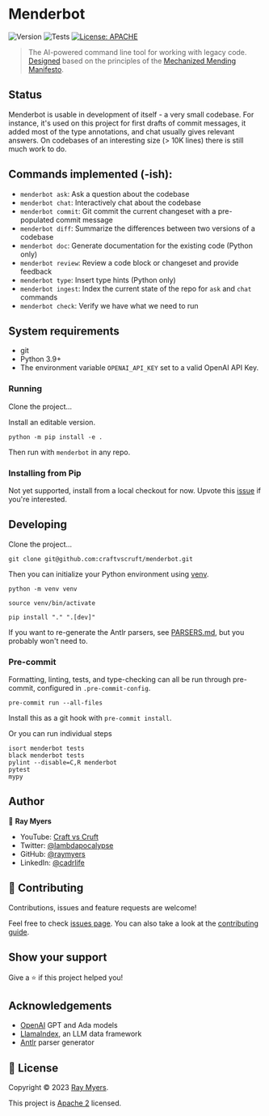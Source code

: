 # Menderbot
![Version](https://img.shields.io/badge/version-0.0.2-blue.svg?cacheSeconds=2592000)
![Tests](https://github.com/craftvscruft/menderbot/actions/workflows/ci.yml/badge.svg?branch=main)
[![License: APACHE](https://img.shields.io/github/license/craftvscruft/menderbot)](https://github.com/craftvscruft/menderbot/blob/main/LICENSE)

> The AI-powered command line tool for working with legacy code. [Designed](./DESIGN.md) based on the principles of the [Mechanized Mending Manifesto](https://mender.ai/docs/intro).

## Status

Menderbot is usable in development of itself - a very small codebase. For instance, it's used on this project for first drafts of commit messages, it added most of the type annotations, and chat usually gives relevant answers. On codebases of an interesting size (> 10K lines) there is still much work to do.

## Commands implemented (-ish):

* `menderbot ask`: Ask a question about the codebase
* `menderbot chat`: Interactively chat about the codebase
* `menderbot commit`: Git commit the current changeset with a pre-populated commit message
* `menderbot diff`: Summarize the differences between two versions of a codebase
* `menderbot doc`: Generate documentation for the existing code (Python only)
* `menderbot review`: Review a code block or changeset and provide feedback
* `menderbot type`: Insert type hints (Python only)
* `menderbot ingest`: Index the current state of the repo for `ask` and `chat` commands
* `menderbot check`: Verify we have what we need to run

## System requirements

* git
* Python 3.9+
* The environment variable `OPENAI_API_KEY` set to a valid OpenAI API Key.

### Running
Clone the project...

Install an editable version.
```
python -m pip install -e .
```

Then run with `menderbot` in any repo.

### Installing from Pip

Not yet supported, install from a local checkout for now. Upvote this [issue](https://github.com/craftvscruft/menderbot/issues/1) if you're interested.

## Developing

Clone the project...

```
git clone git@github.com:craftvscruft/menderbot.git
```

Then you can initialize your Python environment using [venv](https://docs.python.org/3/library/venv.html).

```
python -m venv venv

source venv/bin/activate

pip install "." ".[dev]"
```

If you want to re-generate the Antlr parsers, see [PARSERS.md](./PARSERS.md), but you probably won't need to.

### Pre-commit

Formatting, linting, tests, and type-checking can all be run through pre-commit, configured in `.pre-commit-config`.

```
pre-commit run --all-files
```

Install this as a git hook with `pre-commit install`.

Or you can run individual steps

```
isort menderbot tests
black menderbot tests
pylint --disable=C,R menderbot
pytest
mypy
```

## Author

👤 **Ray Myers**

* YouTube: [Craft vs Cruft](https://www.youtube.com/channel/UC4nEbAo5xFsOZDk2v0RIGHA)
* Twitter: [@lambdapocalypse](https://twitter.com/lambdapocalypse)
* GitHub: [@raymyers](https://github.com/raymyers)
* LinkedIn: [@cadrlife](https://linkedin.com/in/cadrlife)

## 🤝 Contributing

Contributions, issues and feature requests are welcome!

Feel free to check [issues page](https://github.com/craftvscruft/menderbot/issues). You can also take a look at the [contributing guide](https://github.com/craftvscruft/menderbot/blob/main/CONTRIBUTING.md).

## Show your support

Give a ⭐️ if this project helped you!
<!-- 
[![support us](https://img.shields.io/badge/become-a%20patreon%20us-orange.svg?cacheSeconds=2592000)](https://www.patreon.com/craftvscruft) -->

## Acknowledgements

* [OpenAI](https://platform.openai.com/docs/models/overview) GPT and Ada models
* [LlamaIndex](https://gpt-index.readthedocs.io/en/latest/), an LLM data framework
* [Antlr](https://www.antlr.org/) parser generator

## 📝 License

Copyright © 2023 [Ray Myers](https://github.com/raymyers).

This project is [Apache 2](https://www.apache.org/licenses/LICENSE-2.0) licensed.